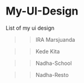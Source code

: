 # My-UI-Design
List of my ui design

>> IRA Marsjuanda

>> Kede Kita

>> Nadha-School

>> Nadha-Resto

